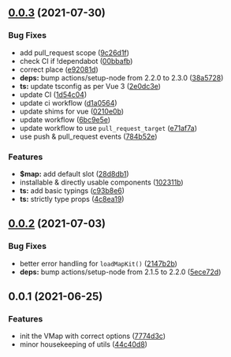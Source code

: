 ## [0.0.3](https://github.com/geoql/v-mapkit.js/compare/v0.0.2...v0.0.3) (2021-07-30)


### Bug Fixes

* add pull_request scope ([9c26d1f](https://github.com/geoql/v-mapkit.js/commit/9c26d1fb12b781a942809719f1317ccad3de8e09))
* check CI if !dependabot ([00bbafb](https://github.com/geoql/v-mapkit.js/commit/00bbafb25058d28b6461bc3d50e1f0339a39c7e0))
* correct place ([e92081d](https://github.com/geoql/v-mapkit.js/commit/e92081d896842096d48f891e3cbcf21dc2621f8f))
* **deps:** bump actions/setup-node from 2.2.0 to 2.3.0 ([38a5728](https://github.com/geoql/v-mapkit.js/commit/38a57288020c7a1dc8ec41d6d8d5329d60746697))
* **ts:** update tsconfig as per Vue 3 ([2e0dc3e](https://github.com/geoql/v-mapkit.js/commit/2e0dc3ef55ceb207b3c6f92aa1c66263bbe80867))
* update CI ([1d54c04](https://github.com/geoql/v-mapkit.js/commit/1d54c046a0dfd5979b673144552515185c3cfaf2))
* update ci workflow ([d1a0564](https://github.com/geoql/v-mapkit.js/commit/d1a0564e9d93437b91aea9db27ad7671f71e4338))
* update shims for vue ([0210e0b](https://github.com/geoql/v-mapkit.js/commit/0210e0b43c065e64f8e15b90306960e18227fa44))
* update workflow ([6bc9e5e](https://github.com/geoql/v-mapkit.js/commit/6bc9e5efa9238a75dcd0df82c5dd198fbe282e5a))
* update workflow to use `pull_request_target` ([e71af7a](https://github.com/geoql/v-mapkit.js/commit/e71af7aa2a27d3b400d0a87fe9203c32ef2a68c7))
* use push & pull_request events ([784b52e](https://github.com/geoql/v-mapkit.js/commit/784b52ea5f6d5a8e0ccc062c43c12c8d092ba0df))


### Features

* **$map:** add default slot ([28d8db1](https://github.com/geoql/v-mapkit.js/commit/28d8db1c3e9ac6ba77c08402ab233a27c6d79fb5))
* installable & directly usable components ([102311b](https://github.com/geoql/v-mapkit.js/commit/102311b3ff5b7f22de9326c9c82bc7d0daf9190f))
* **ts:** add basic typings ([c93b8e6](https://github.com/geoql/v-mapkit.js/commit/c93b8e6a581b740a5984f87f742df2c0904c293f))
* **ts:** strictly type props ([4c8ea19](https://github.com/geoql/v-mapkit.js/commit/4c8ea1921de72c7d44b50c10c98c7e1d8f7dc26a))



## [0.0.2](https://github.com/geoql/v-mapkit.js/compare/v0.0.1...v0.0.2) (2021-07-03)


### Bug Fixes

* better error handling for `loadMapKit()` ([2147b2b](https://github.com/geoql/v-mapkit.js/commit/2147b2b4a97cca899a091d7793915974a3f4a0d2))
* **deps:** bump actions/setup-node from 2.1.5 to 2.2.0 ([5ece72d](https://github.com/geoql/v-mapkit.js/commit/5ece72d949ba05d198eed4657cf0c2748585de89))



## 0.0.1 (2021-06-25)


### Features

* init the VMap with correct options ([7774d3c](https://github.com/geoql/v-mapkit.js/commit/7774d3c3079dba0a3282a4e1d3dc7ef430210e64))
* minor housekeeping of utils ([44c40d8](https://github.com/geoql/v-mapkit.js/commit/44c40d86696029cff4d4c60b47a4cbc09430bf36))




